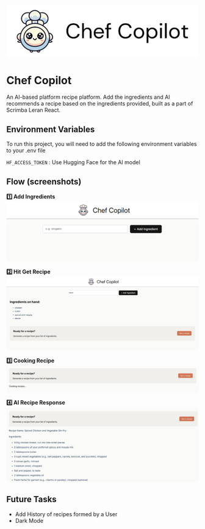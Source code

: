 ![Chef Copilot Banner](Images/Chef-Github.jpg)

# Chef Copilot

An AI-based platform recipe platform. Add the ingredients and AI recommends a recipe based on the ingredients provided, built as a part of Scrimba Leran React.

## Environment Variables

To run this project, you will need to add the following environment variables to your .env file

`HF_ACCESS_TOKEN` : Use Hugging Face for the AI model

## Flow (screenshots)

**1️⃣ Add Ingredients**
![Add Ingredients](screenshots/header.png)

**2️⃣ Hit Get Recipe**
![Hit Get Recipe](screenshots/Ingredients.png)

**3️⃣ Cooking Recipe**
![Cooking Recipe](screenshots/Cooking.png)

**4️⃣ AI Recipe Response**
![AI Recipe Response](screenshots/result.png)

## Future Tasks

- Add History of recipes formed by a User
- Dark Mode

